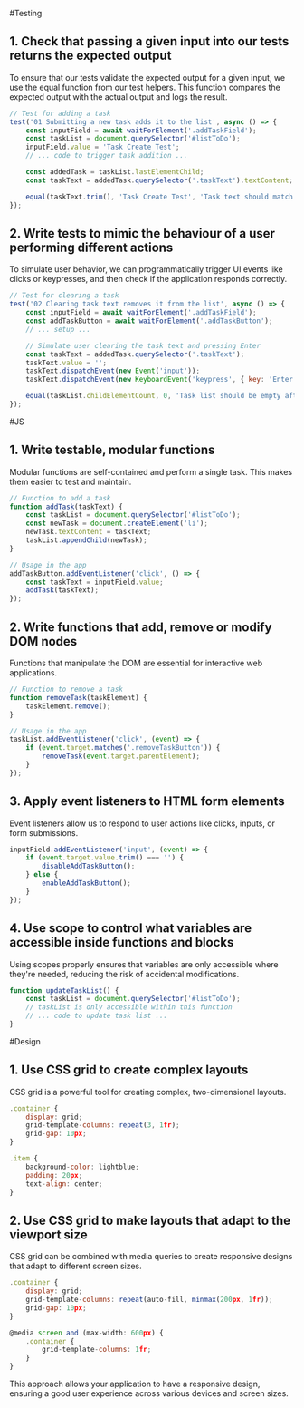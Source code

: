 #Testing
## 1. Check that passing a given input into our tests returns the expected output
To ensure that our tests validate the expected output for a given input, we use the equal function from our test helpers. This function compares the expected output with the actual output and logs the result.
```javaScript
// Test for adding a task
test('01 Submitting a new task adds it to the list', async () => {
    const inputField = await waitForElement('.addTaskField');
    const taskList = document.querySelector('#listToDo');
    inputField.value = 'Task Create Test';
    // ... code to trigger task addition ...

    const addedTask = taskList.lastElementChild;
    const taskText = addedTask.querySelector('.taskText').textContent;

    equal(taskText.trim(), 'Task Create Test', 'Task text should match input');
});
```

## 2. Write tests to mimic the behaviour of a user performing different actions
To simulate user behavior, we can programmatically trigger UI events like clicks or keypresses, and then check if the application responds correctly.
```javaScript
// Test for clearing a task
test('02 Clearing task text removes it from the list', async () => {
    const inputField = await waitForElement('.addTaskField');
    const addTaskButton = await waitForElement('.addTaskButton');
    // ... setup ...

    // Simulate user clearing the task text and pressing Enter
    const taskText = addedTask.querySelector('.taskText');
    taskText.value = '';
    taskText.dispatchEvent(new Event('input'));
    taskText.dispatchEvent(new KeyboardEvent('keypress', { key: 'Enter' }));

    equal(taskList.childElementCount, 0, 'Task list should be empty after clearing');
});
```
#JS
## 1. Write testable, modular functions
Modular functions are self-contained and perform a single task. This makes them easier to test and maintain.
```javaScript
// Function to add a task
function addTask(taskText) {
    const taskList = document.querySelector('#listToDo');
    const newTask = document.createElement('li');
    newTask.textContent = taskText;
    taskList.appendChild(newTask);
}

// Usage in the app
addTaskButton.addEventListener('click', () => {
    const taskText = inputField.value;
    addTask(taskText);
});
```
## 2. Write functions that add, remove or modify DOM nodes
Functions that manipulate the DOM are essential for interactive web applications.
```javaScript
// Function to remove a task
function removeTask(taskElement) {
    taskElement.remove();
}

// Usage in the app
taskList.addEventListener('click', (event) => {
    if (event.target.matches('.removeTaskButton')) {
        removeTask(event.target.parentElement);
    }
});
```
## 3. Apply event listeners to HTML form elements
Event listeners allow us to respond to user actions like clicks, inputs, or form submissions.
```javaScript
inputField.addEventListener('input', (event) => {
    if (event.target.value.trim() === '') {
        disableAddTaskButton();
    } else {
        enableAddTaskButton();
    }
});
```
## 4. Use scope to control what variables are accessible inside functions and blocks
Using scopes properly ensures that variables are only accessible where they're needed, reducing the risk of accidental modifications.
```javaScript
function updateTaskList() {
    const taskList = document.querySelector('#listToDo');
    // taskList is only accessible within this function
    // ... code to update task list ...
}
```
#Design 
## 1. Use CSS grid to create complex layouts
CSS grid is a powerful tool for creating complex, two-dimensional layouts.
```javaScript
.container {
    display: grid;
    grid-template-columns: repeat(3, 1fr);
    grid-gap: 10px;
}

.item {
    background-color: lightblue;
    padding: 20px;
    text-align: center;
}
```
## 2. Use CSS grid to make layouts that adapt to the viewport size
CSS grid can be combined with media queries to create responsive designs that adapt to different screen sizes.
```javaScript
.container {
    display: grid;
    grid-template-columns: repeat(auto-fill, minmax(200px, 1fr));
    grid-gap: 10px;
}

@media screen and (max-width: 600px) {
    .container {
        grid-template-columns: 1fr;
    }
}
```
This approach allows your application to have a responsive design, ensuring a good user experience across various devices and screen sizes.
